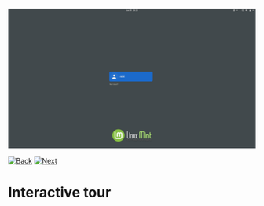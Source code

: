 ![Panel style](../img/2_gdm3.png)

[![Back](../img/button_back_2)](https://github.com/pl453s/linux-mint-gnome/blob/main/tour/1_boot.md#interactive-tour)
[![Next](../img/button_next_2)](https://github.com/pl453s/linux-mint-gnome/blob/main/tour/3_desktop_dock_show_dark.md#interactive-tour)
  
  
  
  
  
  
  
  
  
# Interactive tour
